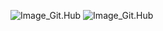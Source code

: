 ![Image_Git.Hub](https://img.buzzfeed.com/buzzfeed-static/static/2014-03/enhanced/webdr04/24/15/anigif_enhanced-25243-1395690798-1.gif)
![Image_Git.Hub](http://altadefinizione01.town/uploads/posts/2019-06/1559644841_iron-man.jpg)
